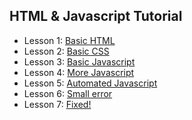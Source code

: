## HTML & Javascript Tutorial

* Lesson 1: <a href="https://jsfiddle.net/c1mLx5ej/" target="_blank">Basic HTML</a>
* Lesson 2: <a href="https://jsfiddle.net/x9hfq4je/" target="_blank">Basic CSS</a>
* Lesson 3: <a href="https://jsfiddle.net/v3xm5sg9/" target="_blank">Basic Javascript</a>
* Lesson 4: <a href="https://jsfiddle.net/rsjkb36u/" target="_blank">More Javascript</a>
* Lesson 5: <a href="https://jsfiddle.net/fc5j8r7g/" target="_blank">Automated Javascript</a>
* Lesson 6: <a href="https://jsfiddle.net/u93qosh6/" target="_blank">Small error</a>
* Lesson 7: <a href="https://jsfiddle.net/kj7yd6ew/" target="_blank">Fixed!</a>
